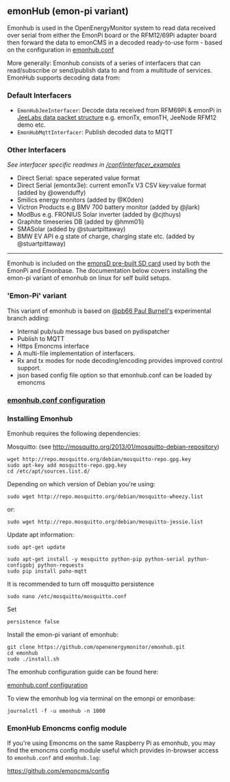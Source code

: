 ## emonHub (emon-pi variant)

Emonhub is used in the OpenEnergyMonitor system to read data received over serial from either the EmonPi board or the RFM12/69Pi adapter board then forward the data to emonCMS in a decoded ready-to-use form - based on the configuration in [emonhub.conf](https://github.com/openenergymonitor/emonhub/blob/emon-pi/configuration.md)

More generally: Emonhub consists of a series of interfacers that can read/subscribe or send/publish data to and from a multitude of services. EmonHub supports decoding data from:

### Default Interfacers

- `EmonHubJeeInterfacer`: Decode data received from RFM69Pi & emonPi in [JeeLabs data packet structure](http://jeelabs.org/2010/12/07/binary-packet-decoding/) e.g. emonTx, emonTH, JeeNode RFM12 demo etc.
- `EmonHubMqttInterfacer`: Publish decoded data to MQTT

### Other Interfacers

*See interfacer specific readmes in [/conf/interfacer_examples](conf/interfacer_examples)*

- Direct Serial: space seperated value format
- Direct Serial (emontx3e): current emonTx V3 CSV key:value format (added by @owenduffy)
- Smilics energy monitors (added by @K0den)
- Victron Products e.g  BMV 700 battery monitor (added by @jlark)
- ModBus e.g. FRONIUS Solar inverter (added by @cjthuys)
- Graphite timeseries DB (added by @hmm01i)
- SMASolar (added by @stuartpittaway)
- BMW EV API e.g state of charge, charging state etc. (added by @stuartpittaway)

***

Emonhub is included on the [emonsD pre-built SD card](https://github.com/openenergymonitor/emonpi/wiki/emonSD-pre-built-SD-card-Download-&-Change-Log) used by both the EmonPi and Emonbase. The documentation below covers installing the emon-pi variant of emonhub on linux for self build setups.

### 'Emon-Pi' variant

This variant of emonhub is based on [@pb66 Paul Burnell's](https://github.com/pb66) experimental branch adding:

- Internal pub/sub message bus based on pydispatcher
- Publish to MQTT
- Https Emoncms interface
- A multi-file implementation of interfacers.
- Rx and tx modes for node decoding/encoding provides improved control support.
- json based config file option so that emonhub.conf can be loaded by emoncms

### [emonhub.conf configuration](https://github.com/openenergymonitor/emonhub/blob/emon-pi/configuration.md)

### Installing Emonhub

Emonhub requires the following dependencies:

Mosquitto: (see http://mosquitto.org/2013/01/mosquitto-debian-repository)

    wget http://repo.mosquitto.org/debian/mosquitto-repo.gpg.key
    sudo apt-key add mosquitto-repo.gpg.key
    cd /etc/apt/sources.list.d/

Depending on which version of Debian you're using:

    sudo wget http://repo.mosquitto.org/debian/mosquitto-wheezy.list

or:

    sudo wget http://repo.mosquitto.org/debian/mosquitto-jessie.list

Update apt information:

    sudo apt-get update

    sudo apt-get install -y mosquitto python-pip python-serial python-configobj python-requests
    sudo pip install paho-mqtt

It is recommended to turn off mosquitto persistence

    sudo nano /etc/mosquitto/mosquitto.conf

Set

    persistence false

Install the emon-pi variant of emonhub:

    git clone https://github.com/openenergymonitor/emonhub.git 
    cd emonhub 
    sudo ./install.sh

The emonhub configuration guide can be found here:

[emonhub.conf configuration](https://github.com/openenergymonitor/emonhub/blob/emon-pi/configuration.md)

To view the emonhub log via terminal on the emonpi or emonbase:

    journalctl -f -u emonhub -n 1000


### EmonHub Emoncms config module

If you're using Emoncms on the same Raspberry Pi as emonhub, you may find the emoncms config module useful which provides in-browser access to `emonhub.conf` and `emonhub.log`:

https://github.com/emoncms/config
